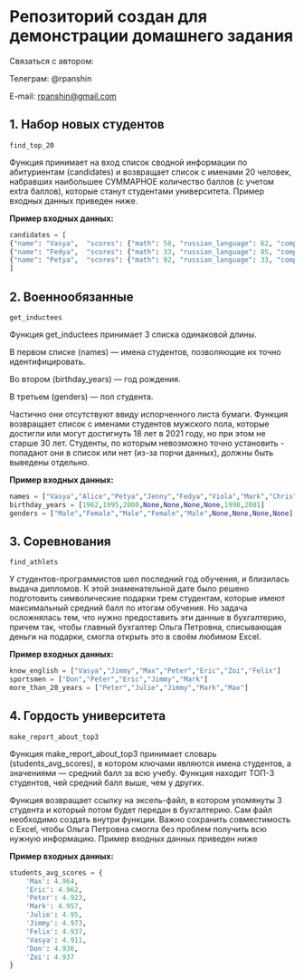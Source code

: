 # Репозиторий создан для демонстрации домашнего задания
Связаться с автором:

Телеграм: @rpanshin

E-mail: rpanshin@gmail.com

## 1. Набор новых студентов

`find_top_20`

Функция принимает на вход список сводной информации по абитуриентам (candidates) и возвращает список с именами 20 человек, набравших наибольшее СУММАРНОЕ количество баллов (с учетом extra баллов), которые станут студентами университета. Пример входных данных приведен ниже.


**Пример входных данных:**
```python
candidates = [
{"name": "Vasya",  "scores": {"math": 58, "russian_language": 62, "computer_science": 48}, "extra_scores":0},
{"name": "Fedya",  "scores": {"math": 33, "russian_language": 85, "computer_science": 42},  "extra_scores":2},
{"name": "Petya",  "scores": {"math": 92, "russian_language": 33, "computer_science": 34},  "extra_scores":1}
]
```

## 2. Военнообязанные

`get_inductees`

Функция get_inductees принимает 3 списка одинаковой длины. 

В первом списке (names) — имена студентов, позволяющие их точно идентифицировать. 

Во втором (birthday_years) — год рождения. 

В третьем (genders) — пол студента.

Частично они отсутствуют ввиду испорченного листа бумаги. 
Функция возвращает список с именами студентов мужского пола, которые достигли
или могут достигнуть 18 лет в 2021 году, но при этом не старше 30 лет. 
Cтуденты, по которым невозможно точно установить - попадают они в список или нет 
(из-за порчи данных), должны быть выведены отдельно.


**Пример входных данных:**
```python
names = ["Vasya","Alice","Petya","Jenny","Fedya","Viola","Mark","Chris","Margo"]
birthday_years = [1962,1995,2000,None,None,None,None,1998,2001]
genders = ["Male","Female","Male","Female","Male",None,None,None,None]
```

## 3. Соревнования

`find_athlets`

У студентов-программистов шел последний год обучения, и близилась выдача дипломов. 
К этой знаменательной дате было решено подготовить символические подарки трем студентам, 
которые имеют максимальный средний балл по итогам обучения. 
Но задача осложнялась тем, что нужно предоставить эти данные в бухгалтерию, 
причем так, чтобы главный бухгалтер Ольга Петровна, списывающая деньги на подарки, 
смогла открыть это в своём любимом Excel.

**Пример входных данных:**
```python
know_english = ["Vasya","Jimmy","Max","Peter","Eric","Zoi","Felix"]
sportsmen = ["Don","Peter","Eric","Jimmy","Mark"]
more_than_20_years = ["Peter","Julie","Jimmy","Mark","Max"]
```

## 4. Гордость университета

`make_report_about_top3`

Функция make_report_about_top3 принимает словарь (students_avg_scores), 
в котором ключами являются имена студентов, а значениями — средний балл за всю учебу.
Функция находит ТОП-3 студентов, чей средний балл выше, чем у других. 

Функция возвращает ссылку на эксель-файл, в котором упомянуты 3 студента 
и который потом будет передан в бухгалтерию. Сам файл необходимо создать внутри функции. 
Важно сохранить совместимость с Excel, чтобы Ольга Петровна смогла без проблем получить 
всю нужную информацию. Пример входных данных приведен ниже

**Пример входных данных:**
```python
students_avg_scores = {
    'Max': 4.964, 
    'Eric': 4.962, 
    'Peter': 4.923, 
    'Mark': 4.957, 
    'Julie': 4.95, 
    'Jimmy': 4.973, 
    'Felix': 4.937, 
    'Vasya': 4.911, 
    'Don': 4.936, 
    'Zoi': 4.937
}
```
